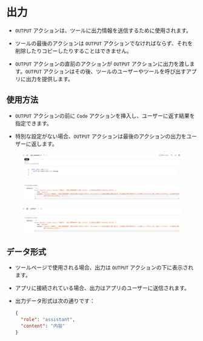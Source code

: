 # 出力

- `OUTPUT` アクションは、ツールに出力情報を送信するために使用されます。

- ツールの最後のアクションは `OUTPUT` アクションでなければならず、それを削除したりコピーしたりすることはできません。

- `OUTPUT` アクションの直前のアクションが `OUTPUT` アクションに出力を渡します。`OUTPUT` アクションはその後、ツールのユーザーやツールを呼び出すアプリに出力を提供します。

## 使用方法

- `OUTPUT` アクションの前に `Code` アクションを挿入し、ユーザーに返す結果を指定できます。

- 特別な設定がない場合、`OUTPUT` アクションは最後のアクションの出力をユーザーに返します。

<figure><img src="../../../images/screenshot-20240628-142933.png" alt=""></figure>

<figure><img src="../../../images/screenshot-20240628-143016.png" alt=""></figure>

## データ形式

- ツールページで使用される場合、出力は `OUTPUT` アクションの下に表示されます。

- アプリに接続されている場合、出力はアプリのユーザーに送信されます。

- 出力データ形式は次の通りです：
  ```json
  {
    "role": "assistant",
    "content": "内容"
  }
  ```
